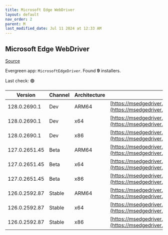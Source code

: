 ```yaml
---
title: Microsoft Edge WebDriver
layout: default
nav_order: 2
parent: M
last_modified_date: Jul 11 2024 at 12:33 AM
---
```


## Microsoft Edge WebDriver

[Source](https://www.microsoft.com/edge)

Evergreen app: `MicrosoftEdgeDriver`. Found **9** installers.

Last check: 🟢

| Version       | Channel | Architecture | URI                                                                                                                                            |
| ------------- | ------- | ------------ | ---------------------------------------------------------------------------------------------------------------------------------------------- |
| 128.0.2690.1  | Dev     | ARM64        | [https://msedgedriver.azureedge.net/128.0.2690.1/edgedriver_arm64.zip](https://msedgedriver.azureedge.net/128.0.2690.1/edgedriver_arm64.zip)   |
| 128.0.2690.1  | Dev     | x64          | [https://msedgedriver.azureedge.net/128.0.2690.1/edgedriver_win64.zip](https://msedgedriver.azureedge.net/128.0.2690.1/edgedriver_win64.zip)   |
| 128.0.2690.1  | Dev     | x86          | [https://msedgedriver.azureedge.net/128.0.2690.1/edgedriver_win32.zip](https://msedgedriver.azureedge.net/128.0.2690.1/edgedriver_win32.zip)   |
| 127.0.2651.45 | Beta    | ARM64        | [https://msedgedriver.azureedge.net/127.0.2651.45/edgedriver_arm64.zip](https://msedgedriver.azureedge.net/127.0.2651.45/edgedriver_arm64.zip) |
| 127.0.2651.45 | Beta    | x64          | [https://msedgedriver.azureedge.net/127.0.2651.45/edgedriver_win64.zip](https://msedgedriver.azureedge.net/127.0.2651.45/edgedriver_win64.zip) |
| 127.0.2651.45 | Beta    | x86          | [https://msedgedriver.azureedge.net/127.0.2651.45/edgedriver_win32.zip](https://msedgedriver.azureedge.net/127.0.2651.45/edgedriver_win32.zip) |
| 126.0.2592.87 | Stable  | ARM64        | [https://msedgedriver.azureedge.net/126.0.2592.87/edgedriver_arm64.zip](https://msedgedriver.azureedge.net/126.0.2592.87/edgedriver_arm64.zip) |
| 126.0.2592.87 | Stable  | x64          | [https://msedgedriver.azureedge.net/126.0.2592.87/edgedriver_win64.zip](https://msedgedriver.azureedge.net/126.0.2592.87/edgedriver_win64.zip) |
| 126.0.2592.87 | Stable  | x86          | [https://msedgedriver.azureedge.net/126.0.2592.87/edgedriver_win32.zip](https://msedgedriver.azureedge.net/126.0.2592.87/edgedriver_win32.zip) |

